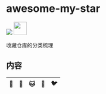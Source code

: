 # awesome-my-star

![](https://forthebadge.com/images/badges/built-with-love.svg)
<img src="https://img.shields.io/github/license/zzugbb/awesome-my-star.svg?style=for-the-badge" height="35">

收藏仓库的分类梳理

## 内容

|:tiger2: |:pig2: |:cat: |:panda_face: |:bird: |
|-- |-- |-- |-- |--|
